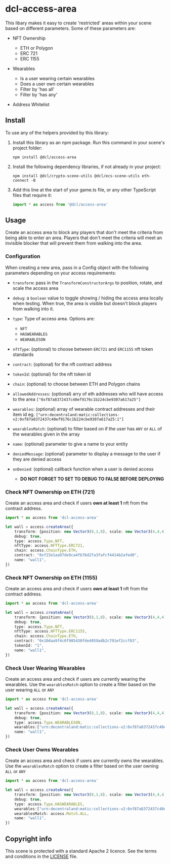 
# dcl-access-area

This libary makes it easy to create 'restricted' areas within your scene based on different parameters. Some of these parameters are:

- NFT Ownership
   - ETH or Polygon
   - ERC 721
   - ERC 1155

- Wearables

   - Is a user wearing certain wearables
   - Does a user own certain wearables
   - Filter by 'has all'
   - Filter by 'has any' 

- Address Whitelist


## Install

To use any of the helpers provided by this library:

1. Install this library as an npm package. Run this command in your scene's project folder:

   ```
   npm install @dcl/access-area
   ```

2. Install the following dependency libraries, if not already in your project:

   ```
   npm install @dcl/crypto-scene-utils @dcl/ecs-scene-utils eth-connect -B
   ```

3. Add this line at the start of your game.ts file, or any other TypeScript files that require it:

   ```ts
   import * as access from '@dcl/access-area'
   ```

## Usage

Create an access area to block any players that don't meet the criteria from being able to enter an area. Players that don't meet the criteria will meet an invisible blocker that will prevent them from walking into the area.

<!-- 
You can configure an area to display a notification whenever a player does not meet the criteria, to make it clear to them why they could not enter, or what they need to do to enter. You can also provide a custom function to be called every time that the player runs into the area, for example to play a sound or to give feedback in any other way that makes sense.
-->

### Configuration

When creating a new area, pass in a Config object with the following parameters depending on your access requirements:
- `transform`: pass in the `TransformConstructorArgs` to position, rotate, and scale the access area
- `debug`: a `boolean` value to toggle showing / hiding the access area locally when testing. When true, the area is visible but doesn't block players from walking into it.
- `type`: Type of access area. Options are:
   - `NFT`
   - `HASWEARABLES`
   - `WEARABLESON`
- `nftType`: (optional) to choose between `ERC721` and `ERC1155` nft token standards
- `contract`: (optional) for the nft contract address
- `tokenId`: (optional) for the nft token id
- `chain`: (optional) to choose between ETH and Polygon chains
- `allowedAddresses`: (optional) arry of eth addresses who will have access to the area `["0xf87a8372437c40ef9176c1b224cbe9307a617a25"]`
- `wearables`: (optional) array of wearable contract addresses and their item id eg. `["urn:decentraland:matic:collections-v2:0xf87a8372437c40ef9176c1b224cbe9307a617a25:1"]`
- `wearablesMatch`: (optional) to filter based on if the user has `ANY` or `ALL` of the wearables given in the array
- `name`: (optional) parameter to give a name to your entity
- `deniedMessage`: (optional) parameter to display a message to the user if they are denied access
- `onDenied`: (optional) callback function when a user is denied access

   - **DO NOT FORGET TO SET TO DEBUG TO FALSE BEFORE DEPLOYING**

### Check NFT Ownership on ETH (721)

Create an access area and check if users **own at least 1** nft from the contract address.

```ts
import * as access from 'dcl-access-area'

let wall = access.createArea({
    transform: {position: new Vector3(8,1,8), scale: new Vector3(4,4,4)},
    debug: true,
    type: access.Type.NFT,
    nftType: access.NFTType.ERC721,
    chain: access.ChainType.ETH,
    contract: "0xf23e1aa97de9ca4fb76d2fa3fafcf4414b2afed0",
    name: "wall1",
})
```

### Check NFT Ownership on ETH (1155)

Create an access area and check if users **own at least 1** nft from the contract address.

```ts
import * as access from 'dcl-access-area'

let wall = access.createArea({
    transform: {position: new Vector3(8,1,8), scale: new Vector3(4,4,4)},
    debug: true,
    type: access.Type.NFT,
    nftType: access.NFTType.ERC1155,
    chain: access.ChainType.ETH,
    contract: "0x10daa9f4c0f985430fde4959adb2c791ef2ccf83",
    tokenId: "1",
    name: "wall1",
})
```

### Check User Wearing Wearables

Create an access area and check if users are currently wearing the wearables. Use the `wearablesMatch` option to create a filter based on the user wearing `ALL` or `ANY`

```ts
import * as access from 'dcl-access-area'

let wall = access.createArea({
    transform: {position: new Vector3(8,1,8), scale: new Vector3(4,4,4)},
    debug: true,
    type: access.Type.WEARABLESON,
    wearables:["urn:decentraland:matic:collections-v2:0xf87a8372437c40ef9176c1b224cbe9307a617a25:1"],
    name: "wall1",
})
```


### Check User Owns Wearables

Create an access area and check if users are currently owns the wearables. Use the `wearablesMatch` option to create a filter based on the user owning `ALL` or `ANY`

```ts
import * as access from 'dcl-access-area'

let wall = access.createArea({
    transform: {position: new Vector3(8,1,8), scale: new Vector3(4,4,4)}
    debug: true,
    type: access.Type.HASWEARABLES,
    wearables:["urn:decentraland:matic:collections-v2:0xf87a8372437c40ef9176c1b224cbe9307a617a25:0", "urn:decentraland:matic:collections-v2:0xf87a8372437c40ef9176c1b224cbe9307a617a25:1"],
    wearablesMatch: access.Match.ALL,
    name: "wall1",
})
```


## Copyright info

This scene is protected with a standard Apache 2 licence. See the terms and conditions in the [LICENSE](/LICENSE) file.
